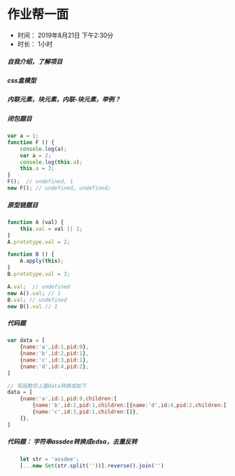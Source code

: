 # 作业帮一面
+ 时间： 2019年8月21日 下午2:30分
+ 时长： 1小时

##### 自我介绍，了解项目

##### css盒模型

##### 内联元素，块元素，内联-块元素，举例？

##### 闭包题目
```javascript
var a = 1;
function F () {
    console.log(a);
    var a = 2;
    console.log(this.a);
    this.a = 3;
}
F();  // undefined, 1
new F(); // undefined, undefined;
```

##### 原型链题目
```javascript
function A (val) {
    this.val = val || 1;
}
A.prototype.val = 2;

function B () {
    A.apply(this);
}
B.prototype.val = 3;

A.val;  // undefined
new A().val; // 1
B.val; // undefined
new B().val // 1
```

##### 代码题
```javascript
var data = [
    {name:'a',id:1,pid:0},
    {name:'b',id:2,pid:1},
    {name:'c',id:3,pid:1},
    {name:'d',id:4,pid:2},
]

// 写函数将上面data转换成如下
data = [
    {name:'a',id:1,pid:0,children:[
        {name:'b',id:2,pid:1,children:[{name:'d',id:4,pid:2,children:[]}]},
        {name:'c',id:3,pid:1,children:[]},
    ]},
]
```

##### 代码题： 字符串assdee转换成edsa，去重反转
```javascript
    let str = 'assdee';
    [...new Set(str.split(''))].reverse().join('')
```

